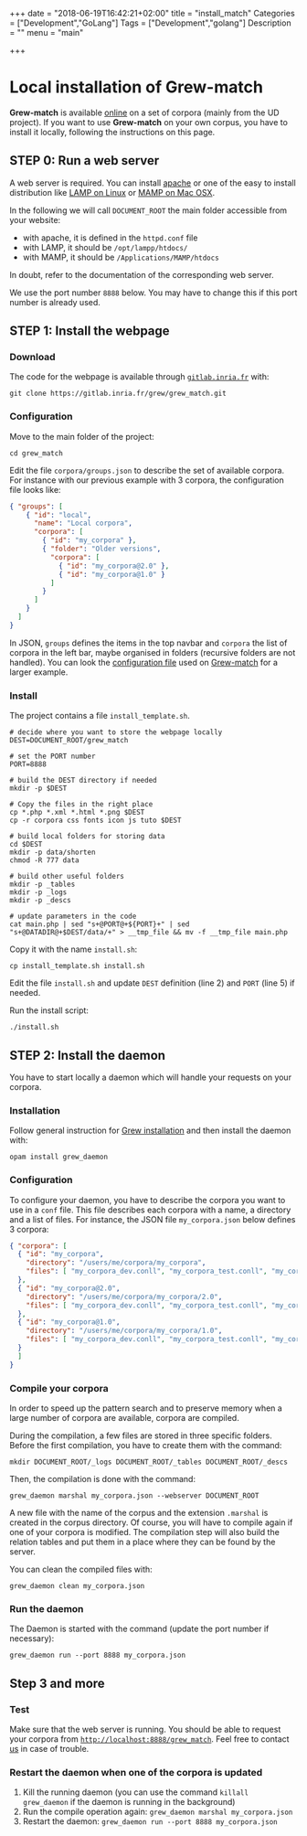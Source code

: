 +++
date = "2018-06-19T16:42:21+02:00"
title = "install_match"
Categories = ["Development","GoLang"]
Tags = ["Development","golang"]
Description = ""
menu = "main"

+++

# Local installation of Grew-match

**Grew-match** is available [online](http://match.grew.fr) on a set of corpora (mainly from the UD project).
If you want to use **Grew-match** on your own corpus, you have to install it locally, following the instructions on this page.

## STEP 0: Run a web server

A web server is required. You can install [apache](https://www.apache.org) or one of the easy to install distribution like [LAMP on Linux](https://en.wikipedia.org/wiki/LAMP_%28software_bundle%29) or [MAMP on Mac OSX](https://www.mamp.info).

In the following we will call `DOCUMENT_ROOT` the main folder accessible from your website:

 * with apache, it is defined in the `httpd.conf` file
 * with LAMP, it should be `/opt/lampp/htdocs/`
 * with MAMP, it should be `/Applications/MAMP/htdocs`

In doubt, refer to the documentation of the corresponding web server.

We use the port number `8888` below. You may have to change this if this port number is already used.

## STEP 1: Install the webpage

### Download
The code for the webpage is available through [`gitlab.inria.fr`](https://gitlab.inria.fr) with:

```
git clone https://gitlab.inria.fr/grew/grew_match.git
```

### Configuration
Move to the main folder of the project:

```
cd grew_match
```

Edit the file `corpora/groups.json` to describe the set of available corpora.
For instance with our previous example with 3 corpora, the configuration file looks like:

```json
{ "groups": [
    { "id": "local",
      "name": "Local corpora",
      "corpora": [
        { "id": "my_corpora" },
        { "folder": "Older versions",
          "corpora": [
            { "id": "my_corpora@2.0" },
            { "id": "my_corpora@1.0" }
          ]
        }
      ]
    }
  ]
}
```

In JSON, `groups` defines the items in the top navbar and `corpora` the list of corpora in the left bar, maybe organised in folders (recursive folders are not handled).
You can look the [configuration file](https://gitlab.inria.fr/grew/grew_match/blob/master/corpora_for_website/groups.json) used on [Grew-match](http://match.grew.fr) for a larger example.

### Install

The project contains a file `install_template.sh`.

```shell
# decide where you want to store the webpage locally
DEST=DOCUMENT_ROOT/grew_match

# set the PORT number
PORT=8888

# build the DEST directory if needed
mkdir -p $DEST

# Copy the files in the right place
cp *.php *.xml *.html *.png $DEST
cp -r corpora css fonts icon js tuto $DEST

# build local folders for storing data
cd $DEST
mkdir -p data/shorten
chmod -R 777 data

# build other useful folders
mkdir -p _tables
mkdir -p _logs
mkdir -p _descs

# update parameters in the code
cat main.php | sed "s+@PORT@+${PORT}+" | sed "s+@DATADIR@+$DEST/data/+" > __tmp_file && mv -f __tmp_file main.php
```

 Copy it with the name `install.sh`:

```
cp install_template.sh install.sh
```

Edit the file `install.sh` and update `DEST` definition (line 2) and `PORT` (line 5) if needed.

Run the install script:

```
./install.sh
```

## STEP 2: Install the daemon

You have to start locally a daemon which will handle your requests on your corpora.

### Installation
Follow general instruction for [Grew installation](../install) and then install the daemon with:

`opam install grew_daemon`

### Configuration
To configure your daemon, you have to describe the corpora you want to use in a `conf` file.
This file describes each corpora with a name, a directory and a list of files.
For instance, the JSON file `my_corpora.json` below defines 3 corpora:

```json
{ "corpora": [
  { "id": "my_corpora",
    "directory": "/users/me/corpora/my_corpora",
    "files": [ "my_corpora_dev.conll", "my_corpora_test.conll", "my_corpora_train.conll" ]
  },
  { "id": "my_corpora@2.0",
    "directory": "/users/me/corpora/my_corpora/2.0",
    "files": [ "my_corpora_dev.conll", "my_corpora_test.conll", "my_corpora_train.conll" ]
  },
  { "id": "my_corpora@1.0",
    "directory": "/users/me/corpora/my_corpora/1.0",
    "files": [ "my_corpora_dev.conll", "my_corpora_test.conll", "my_corpora_train.conll" ]
  }
  ]
}
```

### Compile your corpora

In order to speed up the pattern search and to preserve memory when a large number of corpora are available, corpora are compiled.

During the compilation, a few files are stored in three specific folders.
Before the first compilation, you have to create them with the command:

```
mkdir DOCUMENT_ROOT/_logs DOCUMENT_ROOT/_tables DOCUMENT_ROOT/_descs
```

Then, the compilation is done with the command:

```
grew_daemon marshal my_corpora.json --webserver DOCUMENT_ROOT
```

A new file with the name of the corpus and the extension `.marshal` is created in the corpus directory.
Of course, you will have to compile again if one of your corpora is modified.
The compilation step will also build the relation tables and put them in a place where they can be found by the server.

You can clean the compiled files with:

```
grew_daemon clean my_corpora.json
```

### Run the daemon

The Daemon is started with the command (update the port number if necessary):

```
grew_daemon run --port 8888 my_corpora.json
```

## Step 3 and more

### Test
Make sure that the web server is running.
You should be able to request your corpora from [`http://localhost:8888/grew_match`](http://localhost:8888/grew_match).
Feel free to contact [us](mailto:Bruno.Guillaume@loria.fr) in case of trouble.

### Restart the daemon when one of the corpora is updated

1. Kill the running daemon (you can use the command `killall grew_daemon` if the daemon is running in the background)
2. Run the compile operation again: `grew_daemon marshal my_corpora.json`
3. Restart the daemon: `grew_daemon run --port 8888 my_corpora.json`


